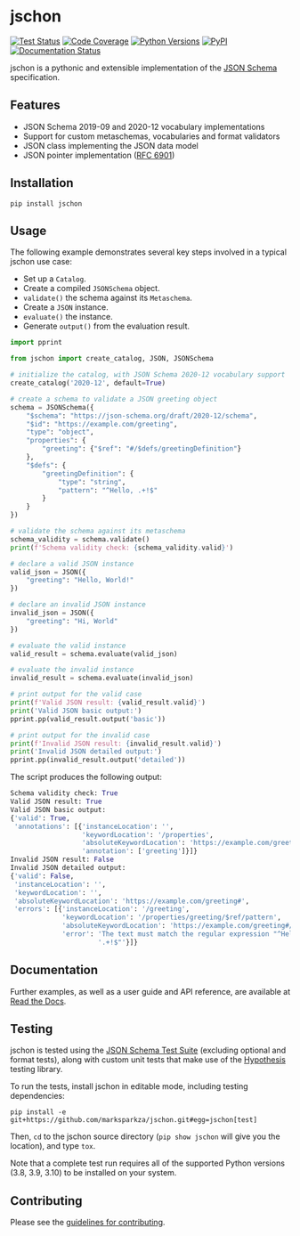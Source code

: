 # jschon

[![Test Status](https://github.com/marksparkza/jschon/actions/workflows/tests.yml/badge.svg)](https://github.com/marksparkza/jschon/actions/workflows/tests.yml)
[![Code Coverage](https://codecov.io/gh/marksparkza/jschon/branch/main/graph/badge.svg)](https://codecov.io/gh/marksparkza/jschon)
[![Python Versions](https://img.shields.io/pypi/pyversions/jschon)](https://pypi.org/project/jschon)
[![PyPI](https://img.shields.io/pypi/v/jschon)](https://pypi.org/project/jschon)
[![Documentation Status](https://readthedocs.org/projects/jschon/badge/?version=latest)](https://jschon.readthedocs.io/en/latest/?badge=latest)

jschon is a pythonic and extensible implementation of the [JSON Schema](https://json-schema.org)
specification.

## Features
* JSON Schema 2019-09 and 2020-12 vocabulary implementations
* Support for custom metaschemas, vocabularies and format validators
* JSON class implementing the JSON data model
* JSON pointer implementation ([RFC 6901](https://tools.ietf.org/html/rfc6901))

## Installation
    pip install jschon

## Usage
The following example demonstrates several key steps involved in a typical
jschon use case:

* Set up a `Catalog`.
* Create a compiled `JSONSchema` object.
* `validate()` the schema against its `Metaschema`.
* Create a `JSON` instance.
* `evaluate()` the instance.
* Generate `output()` from the evaluation result.

```py
import pprint

from jschon import create_catalog, JSON, JSONSchema

# initialize the catalog, with JSON Schema 2020-12 vocabulary support
create_catalog('2020-12', default=True)

# create a schema to validate a JSON greeting object
schema = JSONSchema({
    "$schema": "https://json-schema.org/draft/2020-12/schema",
    "$id": "https://example.com/greeting",
    "type": "object",
    "properties": {
        "greeting": {"$ref": "#/$defs/greetingDefinition"}
    },
    "$defs": {
        "greetingDefinition": {
            "type": "string",
            "pattern": "^Hello, .+!$"
        }
    }
})

# validate the schema against its metaschema
schema_validity = schema.validate()
print(f'Schema validity check: {schema_validity.valid}')

# declare a valid JSON instance
valid_json = JSON({
    "greeting": "Hello, World!"
})

# declare an invalid JSON instance
invalid_json = JSON({
    "greeting": "Hi, World"
})

# evaluate the valid instance
valid_result = schema.evaluate(valid_json)

# evaluate the invalid instance
invalid_result = schema.evaluate(invalid_json)

# print output for the valid case
print(f'Valid JSON result: {valid_result.valid}')
print('Valid JSON basic output:')
pprint.pp(valid_result.output('basic'))

# print output for the invalid case
print(f'Invalid JSON result: {invalid_result.valid}')
print('Invalid JSON detailed output:')
pprint.pp(invalid_result.output('detailed'))
```

The script produces the following output:

```py
Schema validity check: True
Valid JSON result: True
Valid JSON basic output:
{'valid': True,
 'annotations': [{'instanceLocation': '',
                  'keywordLocation': '/properties',
                  'absoluteKeywordLocation': 'https://example.com/greeting#/properties',
                  'annotation': ['greeting']}]}
Invalid JSON result: False
Invalid JSON detailed output:
{'valid': False,
 'instanceLocation': '',
 'keywordLocation': '',
 'absoluteKeywordLocation': 'https://example.com/greeting#',
 'errors': [{'instanceLocation': '/greeting',
             'keywordLocation': '/properties/greeting/$ref/pattern',
             'absoluteKeywordLocation': 'https://example.com/greeting#/$defs/greetingDefinition/pattern',
             'error': 'The text must match the regular expression "^Hello, '
                      '.+!$"'}]}
```

## Documentation
Further examples, as well as a user guide and API reference, are available at
[Read the Docs](https://jschon.readthedocs.io).

## Testing
jschon is tested using the
[JSON Schema Test Suite](https://github.com/marksparkza/JSON-Schema-Test-Suite)
(excluding optional and format tests), along with custom unit tests that make
use of the [Hypothesis](https://hypothesis.readthedocs.io) testing library.

To run the tests, install jschon in editable mode, including testing dependencies:

    pip install -e git+https://github.com/marksparkza/jschon.git#egg=jschon[test]

Then, `cd` to the jschon source directory (`pip show jschon` will give you the
location), and type `tox`.

Note that a complete test run requires all of the supported Python versions
(3.8, 3.9, 3.10) to be installed on your system.

## Contributing
Please see the [guidelines for contributing](CONTRIBUTING.md).
